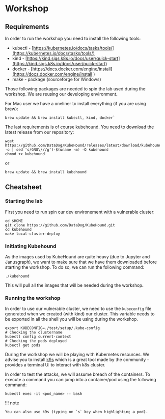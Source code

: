 # Workshop

## Requirements

In order to run the workshop you need to install the following tools:

- kubectl - [https://kubernetes.io/docs/tasks/tools/](https://kubernetes.io/docs/tasks/tools/)
- kind - [https://kind.sigs.k8s.io/docs/user/quick-start](https://kind.sigs.k8s.io/docs/user/quick-start)
- docker - [https://docs.docker.com/engine/install](https://docs.docker.com/engine/install )
- make - package (sourceforge for Windows)

Those following packages are needed to spin the lab used during the workshop. We are reusing our developing environment.

For Mac user we have a oneliner to install everything (if you are using brew):

```shell
brew update && brew install kubectl, kind, docker`
```

The last requirements is of course kubehound. You need to download the latest release from our repository:

```shell
wget https://github.com/DataDog/KubeHound/releases/latest/download/kubehound-$(uname -o | sed 's/GNU\///g')-$(uname -m) -O kubehound
chmod +x kubehound
```

or

```shell
brew update && brew install kubehound
```

## Cheatsheet

### Starting the lab

First you need to run spin our dev environement with a vulnerable cluster:

```shell
cd $HOME
git clone https://github.com/DataDog/KubeHound.git
cd kubehound
make local-cluster-deploy
```

### Initiating Kubehound

As the images used by KubeHound are quite heavy (due to Jupyter and Janusgraph), we want to make sure that we have them downloaded before starting the workshop. To do so, we can run the following command:

```shell
./kubehound
```

This will pull all the images that will be needed during the workshop.


### Running the workshop

In order to use our vulnerable cluster, we need to use the `kubeconfig` file generated when we created (with kind) our cluster. This variable needs to be exported in all the shell you will be using during the workshop.

```shell
export KUBECONFIG=./test/setup/.kube-config
# Checking the clustername
kubectl config current-context
# Checking the pods deployed
kubectl get pods
```

During the workshop we will be playing with Kubernetes resources. We advise you to install [k9s](https://github.com/derailed/k9s) which is a great tool made by the community - provides a terminal UI to interact with k8s cluster.

In order to test the attacks, we will assume breach of the containers. To execute a command you can jump into a container/pod using the following command:

```shell
kubectl exec -it <pod_name> -- bash
```
!!! note

    You can also use k9s (typing on `s` key when highlighting a pod).
